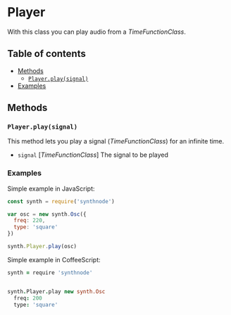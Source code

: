 # Player

With this class you can play audio from a _TimeFunctionClass_.

## Table of contents
- [Methods](#methods)
  - [`Player.play(signal)`](#playerplaysignal)
- [Examples](#examples)

## Methods
### `Player.play(signal)`

This method lets you play a signal (_TimeFunctionClass_) for an infinite time.
- `signal` [_TimeFunctionClass_] The signal to be played

### Examples
Simple example in JavaScript:
```js
const synth = require('synthnode')

var osc = new synth.Osc({
  freq: 220,
  type: 'square'
})

synth.Player.play(osc)
```

Simple example in CoffeeScript:
```coffee
synth = require 'synthnode'


synth.Player.play new synth.Osc
  freq: 200
  type: 'square'
```
